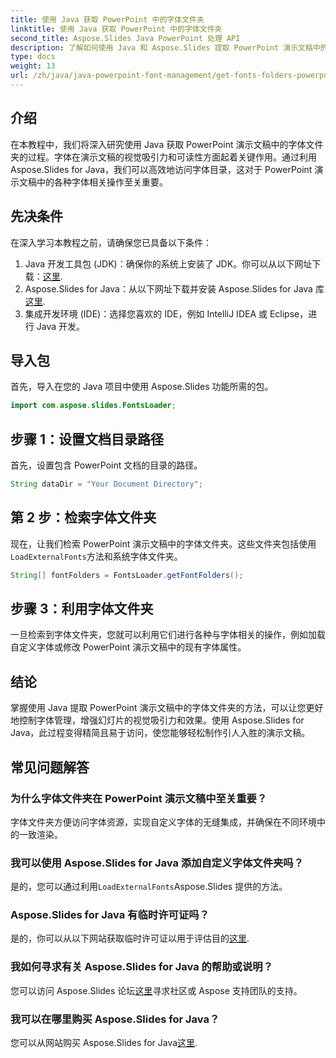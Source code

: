 ```yaml
---
title: 使用 Java 获取 PowerPoint 中的字体文件夹
linktitle: 使用 Java 获取 PowerPoint 中的字体文件夹
second_title: Aspose.Slides Java PowerPoint 处理 API
description: 了解如何使用 Java 和 Aspose.Slides 提取 PowerPoint 演示文稿中的字体文件夹，增强您的演示文稿设计能力。
type: docs
weight: 13
url: /zh/java/java-powerpoint-font-management/get-fonts-folders-powerpoint-java/
---
```

## 介绍
在本教程中，我们将深入研究使用 Java 获取 PowerPoint 演示文稿中的字体文件夹的过程。字体在演示文稿的视觉吸引力和可读性方面起着关键作用。通过利用 Aspose.Slides for Java，我们可以高效地访问字体目录，这对于 PowerPoint 演示文稿中的各种字体相关操作至关重要。
## 先决条件
在深入学习本教程之前，请确保您已具备以下条件：
1.  Java 开发工具包 (JDK)：确保你的系统上安装了 JDK。你可以从以下网址下载：[这里](https://www.oracle.com/java/technologies/javase-jdk11-downloads.html).
2.  Aspose.Slides for Java：从以下网址下载并安装 Aspose.Slides for Java 库[这里](https://releases.aspose.com/slides/java/).
3. 集成开发环境 (IDE)：选择您喜欢的 IDE，例如 IntelliJ IDEA 或 Eclipse，进行 Java 开发。

## 导入包
首先，导入在您的 Java 项目中使用 Aspose.Slides 功能所需的包。
```java
import com.aspose.slides.FontsLoader;
```
## 步骤 1：设置文档目录路径
首先，设置包含 PowerPoint 文档的目录的路径。
```java
String dataDir = "Your Document Directory";
```
## 第 2 步：检索字体文件夹
现在，让我们检索 PowerPoint 演示文稿中的字体文件夹。这些文件夹包括使用`LoadExternalFonts`方法和系统字体文件夹。
```java
String[] fontFolders = FontsLoader.getFontFolders();
```
## 步骤 3：利用字体文件夹
一旦检索到字体文件夹，您就可以利用它们进行各种与字体相关的操作，例如加载自定义字体或修改 PowerPoint 演示文稿中的现有字体属性。

## 结论
掌握使用 Java 提取 PowerPoint 演示文稿中的字体文件夹的方法，可以让您更好地控制字体管理，增强幻灯片的视觉吸引力和效果。使用 Aspose.Slides for Java，此过程变得精简且易于访问，使您能够轻松制作引人入胜的演示文稿。
## 常见问题解答
### 为什么字体文件夹在 PowerPoint 演示文稿中至关重要？
字体文件夹方便访问字体资源，实现自定义字体的无缝集成，并确保在不同环境中的一致渲染。
### 我可以使用 Aspose.Slides for Java 添加自定义字体文件夹吗？
是的，您可以通过利用`LoadExternalFonts`Aspose.Slides 提供的方法。
### Aspose.Slides for Java 有临时许可证吗？
是的，你可以从以下网站获取临时许可证以用于评估目的[这里](https://purchase.aspose.com/temporary-license/).
### 我如何寻求有关 Aspose.Slides for Java 的帮助或说明？
您可以访问 Aspose.Slides 论坛[这里](https://forum.aspose.com/c/slides/11)寻求社区或 Aspose 支持团队的支持。
### 我可以在哪里购买 Aspose.Slides for Java？
您可以从网站购买 Aspose.Slides for Java[这里](https://purchase.aspose.com/buy).